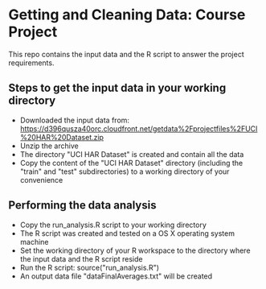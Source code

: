 # Getting and Cleaning Data: Course Project

This repo contains the input data and the R script to answer the project requirements.

## Steps to get the input data in your working directory

* Downloaded the input data from: https://d396qusza40orc.cloudfront.net/getdata%2Fprojectfiles%2FUCI%20HAR%20Dataset.zip
* Unzip the archive
* The directory "UCI HAR Dataset" is created and contain all the data
* Copy the content of the "UCI HAR Dataset" directory (including the "train" and "test" subdirectories) to a working directory of your convenience

## Performing the data analysis

* Copy the run_analysis.R script to your working directory
* The R script was created and tested on a OS X operating system machine
* Set the working directory of your R workspace to the directory where the input data and the R script reside
* Run the R script: source("run_analysis.R")
* An output data file "dataFinalAverages.txt" will be created

